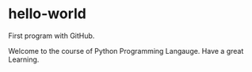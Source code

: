 # hello-world
First program with GitHub.

Welcome to the course of Python Programming Langauge. 
Have a great Learning. 
